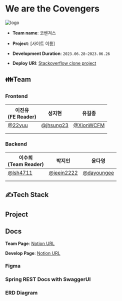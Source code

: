 # We are the Covengers
![logo]()

- **Team name**: 코벤져스

- **Project**: [사이트 이름]

- **Development Duration**: `2023.06.28~2023.06.26`

- **Deploy URI**: [Stackoverflow clone project](http://ec2-52-78-15-107.ap-northeast-2.compute.amazonaws.com/)

## 👪Team
### Frontend
| 이진유<br>(FE Reader)                               |   성지현                                               | 유길종                                                 |
|--------------------------------------------------|-----------------------------------------------------|-----------------------------------------------------|
| [@22yuu](https://github.com/22yuu)    | [@jhsung23](https://github.com/jhsung23)          | [@XionWCFM](https://github.com/XionWCFM)                  |               |
| |  | | 
|                                                  |       |                                                     |
### Backend
| 이수희<br>(Team Reader)                                                | 박지인                                                   | 윤다영                              |
|---------------------------------------------------|-------------------------------------------------------|-----------------------------------------------------|
| [@lsh4711](https://github.com/lsh4711)    | [@jeein2222](https://github.com/jeein2222)        | [@dayoungee](https://github.com/dayoungee)          |
|  | |  |
|                                                   |                                                       |       |

## ✍Tech Stack


## Project


## Docs
**Team Page**: [Notion URL](https://www.notion.so/codestates/20ddc860e647488c97b9698ab1f558d2)

**Develop Page**: [Notion URL](https://www.notion.so/codestates/5ff609e18a9a4bff87b6f8539a31dcb2)

### Figma


### Spring REST Docs with SwaggerUI


### ERD Diagram

